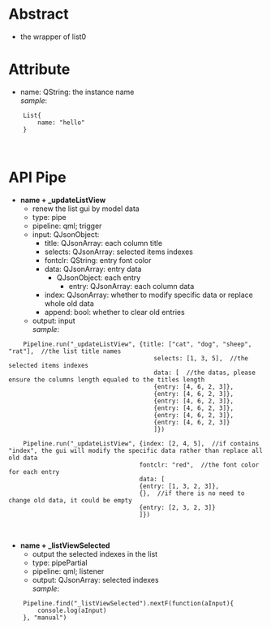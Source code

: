 # Abstract
* the wrapper of list0  

# Attribute
* name: QString: the instance name  
_sample_:  
```
    List{
        name: "hello"
    }
```  
</br>

# API Pipe
* **name + _updateListView**  
    - renew the list gui by model data  
    - type: pipe  
    - pipeline: qml; trigger  
    - input: QJsonObject:
        - title: QJsonArray: each column title  
        - selects: QJsonArray: selected items indexes  
        - fontclr: QString: entry font color  
        - data: QJsonArray: entry data  
            - QJsonObject: each entry  
                - entry: QJsonArray: each column data  
        - index: QJsonArray: whether to modify specific data or replace whole old data  
        - append: bool: whether to clear old entries  
    - output: input  
_sample_:  
```
    Pipeline.run("_updateListView", {title: ["cat", "dog", "sheep", "rat"],  //the list title names
                                        selects: [1, 3, 5],  //the selected items indexes
                                        data: [  //the datas, please ensure the columns length equaled to the titles length
                                        {entry: [4, 6, 2, 3]},  
                                        {entry: [4, 6, 2, 3]},
                                        {entry: [4, 6, 2, 3]},
                                        {entry: [4, 6, 2, 3]},
                                        {entry: [4, 6, 2, 3]},
                                        {entry: [4, 6, 2, 3]}
                                        ]})

    Pipeline.run("_updateListView", {index: [2, 4, 5],  //if contains "index", the gui will modify the specific data rather than replace all old data
                                    fontclr: "red",  //the font color for each entry
                                    data: [
                                    {entry: [1, 3, 2, 3]},
                                    {},  //if there is no need to change old data, it could be empty
                                    {entry: [2, 3, 2, 3]}
                                    ]})
```  
</br>

* **name + _listViewSelected**  
    - output the selected indexes in the list  
    - type: pipePartial  
    - pipeline: qml; listener  
    - output: QJsonArray: selected indexes  
_sample_:  
```
    Pipeline.find("_listViewSelected").nextF(function(aInput){
        console.log(aInput)
    }, "manual")
```  
</br>
